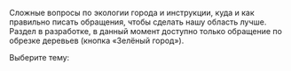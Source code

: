 Сложные вопросы по экологии города и инструкции, куда и как правильно писать обращения, чтобы сделать нашу область лучше.
Раздел в разработке, в данный момент доступно только обращение по обрезке деревьев (кнопка «Зелёный город»).

Выберите тему:
